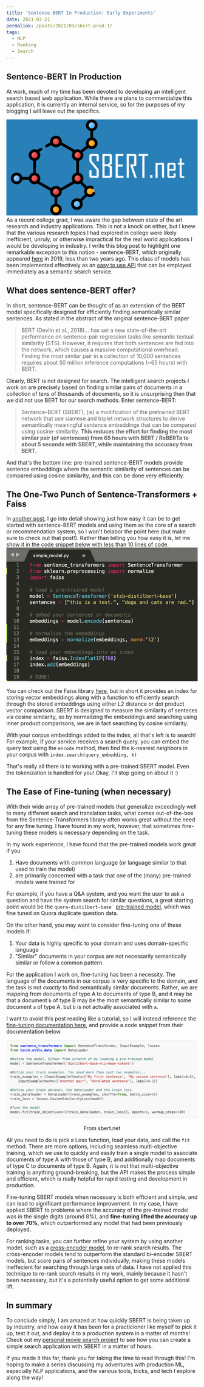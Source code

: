 ```yaml
---
title: 'Sentence-BERT In Production: Early Experiments'
date: 2021-03-21
permalink: /posts/2021/03/sbert-prod-1/
tags:
  - NLP
  - Ranking
  - Search
---
```


## Sentence-BERT In Production

At work, much of my time has been devoted to developing an intelligent search based web application. While there are plans to commercialize this application, it is currently an internal service, so for the purposes of my blogging I will leave out the specifics. 

![](/images/sbert_net.png)
As a recent college grad, I was aware the gap between state of the art research and industry applications. This is not a knock on either, but I knew that the various research topics I had explored in college were likely inefficient, unruly, or otherwise impractical for the real world applications I would be developing in industry. I write this blog post to highlight one remarkable exception to this notion - sentence-BERT, which originally appeared [here](https://www.aclweb.org/anthology/D19-1410.pdf) in 2019, less than two years ago. This class of models has been implemented effectively as an [easy to use API](https://www.aclweb.org/anthology/D19-1410.pdf) that can be employed immediately as a semantic search service. 

## What does sentence-BERT offer?

In short, sentence-BERT can be thought of as an extension of the BERT model specifically designed for efficiently finding semantically similar sentences. As stated in the abstract of the original sentence-BERT paper
> BERT (Devlin et al., 2018)... has set a new state-of-the-art
performance on sentence-pair regression tasks
like semantic textual similarity (STS). However, it requires that both sentences are fed
into the network, which causes a massive computational overhead: Finding the most similar pair in a collection of 10,000 sentences
requires about 50 million inference computations (~65 hours) with BERT.  

Clearly, BERT is not designed for search. The intelligent search projects I work on are precisely based on finding similar pairs of documents in a collection of tens of thousands of documents, so it is unsurprising then that we did not use BERT for our search methods. Enter sentence-BERT: 

> Sentence-BERT
(SBERT), (is) a modification of the pretrained
BERT network that use siamese and triplet network structures to derive semantically meaningful sentence embeddings that can be compared using cosine-similarity. __This reduces the
effort for finding the most similar pair (of sentences) from 65
hours with BERT / RoBERTa to about 5 seconds with SBERT, while maintaining the accuracy from BERT.__

And that's the bottom line: pre-trained sentence-BERT models provide sentence embeddings where the semantic similarity of sentences can be compared using cosine similarity, and this can be done very efficiently. 

## The One-Two Punch of Sentence-Transformers + Faiss

In [another post](), I go into detail showing just how easy it can be to get started with sentence-BERT models and using them as the core of a search or recommendation system, so I won't belabor the point here (but make sure to check out that post!). Rather than telling you how easy it is, let me show it in the code snippet below with less than 10 lines of code. 
![](/images/sbert_simple.png)

You can check out the Faiss library [here](https://github.com/facebookresearch/faiss), but in short it provides an index for storing vector embeddings along with a function to efficiently search through the stored embeddings using either L2 distance or dot product vector comparison. SBERT is designed to measure the similarity of senteces via cosine similarity, so by normalizing the embeddings and searching using inner product comparisons, we are in fact searching by cosine similarity. 

With your corpus embeddings added to the index, all that's left is to search! For example, if your service receives a search query, you can embed the query text using the `encode` method, then find the k-nearest neighbors in your corpus with `index.search(query_embedding, k)`

That's really all there is to working with a pre-trained SBERT model. Even the tokenization is handled for you! Okay, I'll stop going on about it :)


## The Ease of Fine-tuning (when necessary)

With their wide array of pre-trained models that generalize exceedingly well to many different search and translation tasks, what comes out-of-the-box from the Sentence-Transformers library often works great without the need for any fine tuning. I have found in my work, however, that sometimes fine-tuning these models is necessary depending on the task. 

In my work experience, I have found that the pre-trained models work great if you
1. Have documents with common language (or language similar to that used to train the model)
2. are primarily concerned with a task that one of the (many) pre-trained models were trained for

For example, if you have a Q&A system, and you want the user to ask a question and have the system search for similar questions, a great starting point would be the `quora-distilbert-base ` [pre-trained model](https://www.sbert.net/docs/pretrained_models.html#duplicate-questions-detection), which was fine tuned on Quora duplicate question data. 

On the other hand, you may want to consider fine-tuning one of these models if:
1. Your data is highly specific to your domain and uses domain-specific language
2. "Similar" documents in your corpus are not necessarily semantically similar or follow a common pattern.

For the application I work on, fine-tuning has been a necessity. The language of the documents in our corpus is very specific to the domain, and the task is not _exactly_ to find semantically similar documents. Rather, we are mapping from documents of type A to documents of type B, and it may be that a document `b` of type B may be the most semantically similar to some document `a` of type A, but `b` is not actually associated with `a`. 

I want to avoid this post reading like a tutorial, so I will instead reference the [fine-tuning documentation here](https://www.sbert.net/docs/training/overview.html), and provide a code snippet from their documentation below.

![sbert.net](/images/sbert_train.png)
<center>From sbert.net</center>

All you need to do is pick a Loss function, load your data, and call the `fit` method. There are more options, including seamless multi-objective training, which we use to quickly and easily train a single model to associate documents of type A with those of type B, and additionally map documents of type C to documents of type B. Again, it is not that multi-objective training is anything ground-breaking, but the API makes the process simple and efficient, which is really helpful for rapid testing and development in production. 

Fine-tuning SBERT models when necessary is both efficient and simple, and can lead to significant performance improvement. In my case, I have applied SBERT to problems where the accuracy of the pre-trained model was in the single digits (around 8%), and __fine-tuning lifted the accuracy up to over 70%__, which outperformed any model that had been previously deployed. 

For ranking tasks, you can further refine your system by using another model, such as a [cross-encoder model](https://www.sbert.net/examples/applications/retrieve_rerank/README.html), to re-rank search results. The cross-encoder models tend to outperform the standard bi-encoder SBERT models, but score pairs of sentences individually, making these models ineffecient for searching through large sets of data. I have not applied this technique to re-rank search results in my work, mainly because it hasn't been necessary, but it's a potentially useful option to get some additional lift. 

## In summary

To conclude simply, I am amazed at how quickly SBERT is being taken up by industry, and how easy it has been for a practicioner like myself to pick it up, test it out, and deploy it to a production system in a matter of months! Check out my [personal movie search project]() to see how you can create a simple search application with SBERT in a matter of hours. 

If you made it this far, thank you for taking the time to read through this! I'm hoping to make a series discussing my adventures with production ML, especially NLP applications, and the various tools, tricks, and tech I explore along the way!